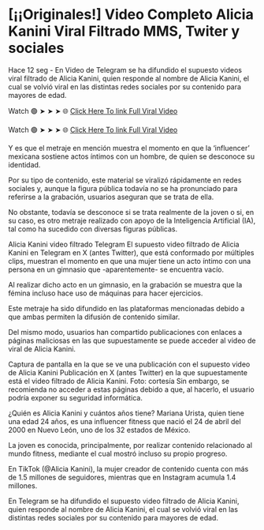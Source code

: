 # [¡¡Originales!] Video Completo Alicia Kanini Viral Filtrado MMS, Twiter y sociales

Hace 12 seg - En Video de Telegram se ha difundido el supuesto videos viral filtrado de Alicia Kanini, quien responde al nombre de Alicia Kanini, el cual se volvió viral en las distintas redes sociales por su contenido para mayores de edad.

Watch 🟢 ➤ ➤ ➤ 🌐 [Click Here To link Full Viral Video](https://dcerinews.today/uncategorized/donde-ver-el-video-original/)

Watch 🟢 ➤ ➤ ➤ 🌐 [Click Here To link Full Viral Video](https://dcerinews.today/uncategorized/donde-ver-el-video-original/)

Y es que el metraje en mención muestra el momento en que la ‘influencer’ mexicana sostiene actos íntimos con un hombre, de quien se desconoce su identidad.

Por su tipo de contenido, este material se viralizó rápidamente en redes sociales y, aunque la figura pública todavía no se ha pronunciado para referirse a la grabación, usuarios aseguran que se trata de ella.

No obstante, todavía se desconoce si se trata realmente de la joven o si, en su caso, es otro metraje realizado con apoyo de la Inteligencia Artificial (IA), tal como ha sucedido con diversas figuras públicas.

Alicia Kanini video filtrado Telegram
El supuesto video filtrado de Alicia Kanini en Telegram en X (antes Twitter), que está conformado por múltiples clips, muestran el momento en que una mujer tiene un acto íntimo con una persona en un gimnasio que -aparentemente- se encuentra vacío.

Al realizar dicho acto en un gimnasio, en la grabación se muestra que la fémina incluso hace uso de máquinas para hacer ejercicios.

Este metraje ha sido difundido en las plataformas mencionadas debido a que ambas permiten la difusión de contenido similar.

Del mismo modo, usuarios han compartido publicaciones con enlaces a páginas maliciosas en las que supuestamente se puede acceder al video de viral de Alicia Kanini.

Captura de pantalla en la que se ve una publicación con el supuesto video de Alicia Kanini
Publicación en X (antes Twitter) en la que supuestamente está el video filtrado de Alicia Kanini. Foto: cortesía
Sin embargo, se recomienda no acceder a estas páginas debido a que, al hacerlo, el usuario podría exponer su seguridad informática.

¿Quién es Alicia Kanini y cuántos años tiene?
Mariana Urista, quien tiene una edad 24 años, es una influencer fitness que nació el 24 de abril del 2000 en Nuevo León, uno de los 32 estados de México.

La joven es conocida, principalmente, por realizar contenido relacionado al mundo fitness, mediante el cual mostró incluso su propio progreso.

En TikTok (@Alicia Kanini), la mujer creador de contenido cuenta con más de 1.5 millones de seguidores, mientras que en Instagram acumula 1.4 millones.

En Telegram se ha difundido el supuesto video filtrado de Alicia Kanini, quien responde al nombre de Alicia Kanini, el cual se volvió viral en las distintas redes sociales por su contenido para mayores de edad.
